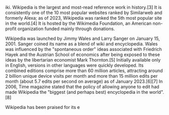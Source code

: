 iki. Wikipedia is the largest and most-read reference work in history.[3] It is consistently one of the 10 most popular websites ranked by Similarweb and formerly Alexa; as of 2023, Wikipedia was ranked the 5th most popular site in the world.[4] It is hosted by the Wikimedia Foundation, an American non-profit organization funded mainly through donations.

Wikipedia was launched by Jimmy Wales and Larry Sanger on January 15, 2001. Sanger coined its name as a blend of wiki and encyclopedia. Wales was influenced by the "spontaneous order" ideas associated with Friedrich Hayek and the Austrian School of economics after being exposed to these ideas by the libertarian economist Mark Thornton.[5] Initially available only in English, versions in other languages were quickly developed. Its combined editions comprise more than 60 million articles, attracting around 2 billion unique device visits per month and more than 15 million edits per month (about 5.7 edits per second on average) as of January 2023.[6][7] In 2006, Time magazine stated that the policy of allowing anyone to edit had made Wikipedia the "biggest (and perhaps best) encyclopedia in the world".[8]

Wikipedia has been praised for its e
